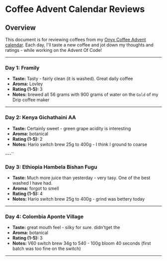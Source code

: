 # Coffee Advent Calendar Reviews

## Overview
This document is for reviewing coffees from my [Onyx Coffee Advent calendar](https://onyxcoffeelab.com/products/2023-advent-calendar). Each day, I'll taste a new coffee and jot down my thoughts and ratings - while working on the Advent Of Code!

---

### Day 1: Framily
- **Taste:** Tasty - fairly clean (it is washed). Great daily coffee 
- **Aroma:** Lovley 
- **Rating (1-5):** 3
- **Notes:** brewed all 56 grams with 900 grams of water on the `Gold` of my Drip coffee maker

---

### Day 2: Kenya Gichathaini AA
- **Taste:** Certainly sweet - green grape acidity is interesting 
- **Aroma:** botanical
- **Rating (1-5):** 2
- **Notes:** Hario switch brew 25g to 400g - I think I ground to coarse

---``

### Day 3: Ethiopia Hambela Bishan Fugu
- **Taste:** 
Much more juice than yesterday - very tasy. One of the best washed I have had. 
- **Aroma:** forgot to smell
- **Rating (1-5):** 4
- **Notes:** Hario switch brew 25g to 400g - grind was bettery today

---

### Day 4: Colombia Aponte Village
- **Taste:** great mouth feel - silky for sure. didn'tget the 
- **Aroma:** botanical
- **Rating (1-5):** 3
- **Notes:** V60 switch brew 34g to 540  - 100g bloom 40 seconds (first batch was too fine on the switch)

---